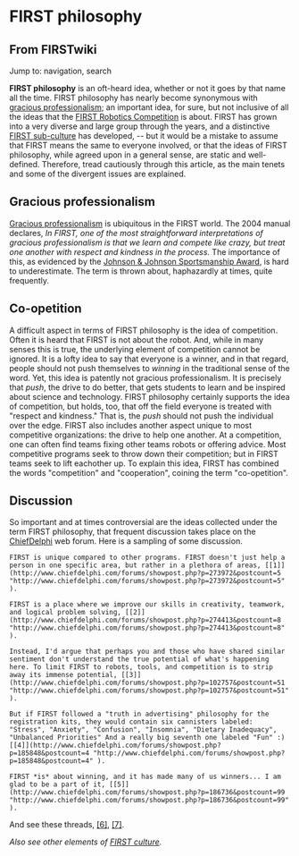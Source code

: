 # FIRST philosophy

## From FIRSTwiki

Jump to: navigation, search

**FIRST philosophy** is an oft-heard idea, whether or not it goes by that name all the time. FIRST philosophy has nearly become synonymous with [gracious professionalism](Gracious_professionalism "Gracious professionalism"); an important idea, for sure, but not inclusive of all the ideas that the [FIRST Robotics Competition](FIRST_Robotics_Competition "FIRST Robotics Competition") is about. FIRST has grown into a very diverse and large group through the years, and a distinctive [FIRST sub-culture](FIRST_culture "FIRST culture") has developed, -- but it would be a mistake to assume that FIRST means the same to everyone involved, or that the ideas of FIRST philosophy, while agreed upon in a general sense, are static and well-defined. Therefore, tread cautiously through this article, as the main tenets and some of the divergent issues are explained.

## Gracious professionalism

[Gracious professionalism](Gracious_professionalism "Gracious
professionalism") is ubiquitous in the FIRST world. The 2004 manual declares, _In FIRST, one of the most straightforward interpretations of gracious professionalism is that we learn and compete like crazy, but treat one another with respect and kindness in the process._ The importance of this, as evidenced by the [Johnson & Johnson Sportsmanship Award](Johnson_%26_Johnson_Sportsmanship_Award "Johnson & Johnson
Sportsmanship Award"), is hard to underestimate. The term is thrown about, haphazardly at times, quite frequently.

## Co-opetition

A difficult aspect in terms of FIRST philosophy is the idea of competition. Often it is heard that FIRST is not about the robot. And, while in many senses this is true, the underlying element of competition cannot be ignored. It is a lofty idea to say that everyone is a winner, and in that regard, people should not push themselves to _winning_ in the traditional sense of the word. Yet, this idea is patently not gracious professionalism. It is precisely that _push_, the drive to do better, that gets students to learn and be inspired about science and technology. FIRST philosophy certainly supports the idea of competition, but holds, too, that off the field everyone is treated with "respect and kindness." That is, the _push_ should not push the individual over the edge. FIRST also includes another aspect unique to most competitive organizations: the drive to help one another. At a competition, one can often find teams fixing other teams robots or offering advice. Most competitive programs seek to throw down their competition; but in FIRST teams seek to lift eachother up. To explain this idea, FIRST has combined the words "competition" and "cooperation", coining the term "co-opetition".

## Discussion

So important and at times controversial are the ideas collected under the term FIRST philosophy, that frequent discussion takes place on the [ChiefDelphi](ChiefDelphi "ChiefDelphi") web forum. Here is a sampling of some discussion.

```
FIRST is unique compared to other programs. FIRST doesn't just help a person in one specific area, but rather in a plethora of areas, [[1]](http://www.chiefdelphi.com/forums/showpost.php?p=273972&postcount=5 "http://www.chiefdelphi.com/forums/showpost.php?p=273972&postcount=5" ). 

FIRST is a place where we improve our skills in creativity, teamwork, and logical problem solving, [[2]](http://www.chiefdelphi.com/forums/showpost.php?p=274413&postcount=8 "http://www.chiefdelphi.com/forums/showpost.php?p=274413&postcount=8" ). 

Instead, I'd argue that perhaps you and those who have shared similar sentiment don't understand the true potential of what's happening here. To limit FIRST to robots, tools, and competition is to strip away its immense potential, [[3]](http://www.chiefdelphi.com/forums/showpost.php?p=102757&postcount=51 "http://www.chiefdelphi.com/forums/showpost.php?p=102757&postcount=51" ). 

But if FIRST followed a "truth in advertising" philosophy for the registration kits, they would contain six cannisters labeled: "Stress", "Anxiety", "Confusion", "Insomnia", "Dietary Inadequacy", "Unbalanced Priorities" And a really big seventh one labeled "Fun" :) [[4]](http://www.chiefdelphi.com/forums/showpost.php?p=185848&postcount=4 "http://www.chiefdelphi.com/forums/showpost.php?p=185848&postcount=4" ). 

FIRST *is* about winning, and it has made many of us winners... I am glad to be a part of it, [[5]](http://www.chiefdelphi.com/forums/showpost.php?p=186736&postcount=99 "http://www.chiefdelphi.com/forums/showpost.php?p=186736&postcount=99" ). 
```

And see these threads, [[6]](http://www.chiefdelphi.com/forums/showthread.php?threadid=29264 "http://www.chiefdelphi.com/forums/showthread.php?threadid=29264"), [[7]](http://www.chiefdelphi.com/forums/showthread.php?t=29251 "http://www.chiefdelphi.com/forums/showthread.php?t=29251").

_Also see other elements of [FIRST culture](FIRST_culture "FIRST
culture")._
